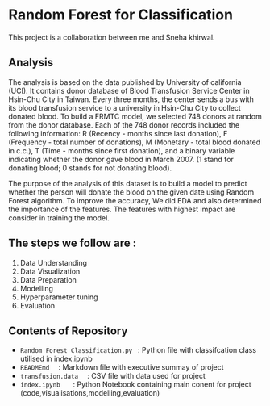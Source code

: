 # Random Forest for Classification
This project is a collaboration between me and Sneha khirwal.

## Analysis
The analysis is based on the data published by University of california (UCI). It contains donor database of Blood Transfusion Service Center in Hsin-Chu City 
in Taiwan. Every three months, the center sends a bus with its blood transfusion service to a university in Hsin-Chu City to collect donated blood. To 
build a FRMTC model, we selected 748 donors at random from the donor database. Each of the 748 donor records included the following information: R (Recency - months since last donation), F (Frequency - total number of donations), M (Monetary - total blood donated in c.c.), T (Time - months since first donation), and a binary variable indicating whether the donor gave blood in March 2007. (1 stand for donating blood; 0 stands for not donating blood).

The purpose of the analysis of this dataset is to build a model to predict whether the person will donate the blood on the given date using Random Forest algorithm. To improve the accuracy, We did EDA and also determined the importance of the features. The features with highest impact are consider in training the model.

## The steps we follow are :
1. Data Understanding
2. Data Visualization
3. Data Preparation
4. Modelling
5. Hyperparameter tuning
6. Evaluation

## Contents of Repository
- ``Random Forest Classification.py `` :   Python file with classifcation class utilised in index.ipynb
- ``READMEmd  ``         :   Markdown file with executive summay of project
- ``transfusion.data  ``      :   CSV file with data used for project
- ``index.ipynb   ``     :   Python Notebook containing main conent for project (code,visualisations,modelling,evaluation)
